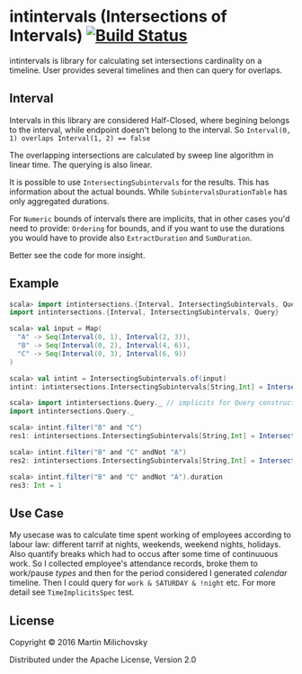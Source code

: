 # intintervals (Intersections of Intervals) [![Build Status](https://travis-ci.org/martinmilichovsky/intintervals.svg?branch=master)](https://travis-ci.org/martinmilichovsky/intintervals)

intintervals is library for calculating set intersections cardinality on a timeline. User provides several timelines and then can query for overlaps.

Interval
---
Intervals in this library are considered Half-Closed, where begining belongs to the interval,  while endpoint doesn't belong to the interval. So `Interval(0, 1) overlaps Interval(1, 2) == false`

The overlapping intersections are calculated by sweep line algorithm in linear time. The querying is also linear. 

It is possible to use `IntersectingSubintervals` for the results. This has information about the actual bounds. While `SubintervalsDurationTable` has only aggregated durations.

For `Numeric` bounds of intervals there are implicits, that in other cases you'd need to provide: `Ordering` for bounds, and if you want to use the durations you would have to provide also `ExtractDuration` and `SumDuration`.

Better see the code for more insight.

Example
---
```scala
scala> import intintersections.{Interval, IntersectingSubintervals, Query}
import intintersections.{Interval, IntersectingSubintervals, Query}

scala> val input = Map(
  "A" -> Seq(Interval(0, 1), Interval(2, 3)),
  "B" -> Seq(Interval(0, 2), Interval(4, 6)),
  "C" -> Seq(Interval(0, 3), Interval(6, 9))
)

scala> val intint = IntersectingSubintervals.of(input)
intint: intintersections.IntersectingSubintervals[String,Int] = IntersectingSubintervals(List((Set(A, B, C),Interval(0,1)), (Set(B, C),Interval(1,2)), (Set(C, A),Interval(2,3)), (Set(),Interval(3,4)), (Set(B),Interval(4,6)), (Set(C),Interval(6,9))))

scala> import intintersections.Query._ // implicits for Query construction
import intintersections.Query._

scala> intint.filter("B" and "C")
res1: intintersections.IntersectingSubintervals[String,Int] = IntersectingSubintervals(List((Set(A, B, C),Interval(0,1)), (Set(B, C),Interval(1,2))))

scala> intint.filter("B" and "C" andNot "A")
res2: intintersections.IntersectingSubintervals[String,Int] = IntersectingSubintervals(List((Set(B, C),Interval(1,2))))

scala> intint.filter("B" and "C" andNot "A").duration
res3: Int = 1
```

Use Case
---

My usecase was to calculate time spent working of employees according to labour law: different tarrif at nights, weekends, weekend nights, holidays. Also quantify breaks which had to occus after some time of continuuous work. 
So I collected employee's attendance records, broke them to work/pause _types_ and then for the period considered I generated _calendar_ timeline. Then I could query for `work & SATURDAY & !night` etc. For more detail see `TimeImplicitsSpec` test.

## License

Copyright © 2016 Martin Milichovsky

Distributed under the Apache License, Version 2.0

